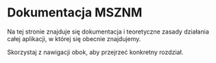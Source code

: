 # Dokumentacja MSZNM

Na tej stronie znajduje się dokumentacja i teoretyczne zasady działania całej aplikacji, w której się obecnie znajdujemy.

Skorzystaj z nawigacji obok, aby przejrzeć konkretny rozdział.
